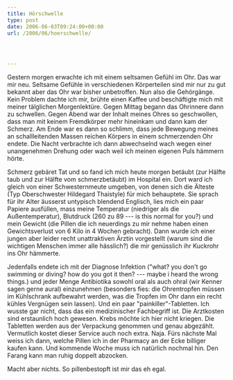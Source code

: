 ```yaml
---
title: Hörschwelle
type: post
date: 2006-06-03T09:24:00+00:00
url: /2006/06/hoerschwelle/




---
```

Gestern morgen erwachte ich mit einem seltsamen Gefühl im Ohr. Das war mir neu. Seltsame Gefühle in verschiedenen Körperteilen sind mir nur zu gut bekannt aber das Ohr war bisher unbetroffen. Nun also die Gehörgänge. Kein Problem dachte ich mir, brühte einen Kaffee und beschäftigte mich mit meiner tälglichen Morgenlektüre. Gegen Mittag begann das Ohrinnere dann zu schwellen. Gegen Abend war der Inhalt meines Ohres so geschwollen, dass man mit keinem Fremdkörper mehr hineinkam und dann kam der Schmerz. Am Ende war es dann so schlimm, dass jede Bewegung meines an schallleitenden Massen reichen Körpers in einem schmerzenden Ohr endete. Die Nacht verbrachte ich dann abwechselnd wach wegen einer unangenehmen Drehung oder wach weil ich meinen eigenen Puls hämmern hörte.

Schmerz gebäret Tat und so fand ich mich heute morgen betäubt (zur Hälfte taub und zur Hälfte vom schmerzbetäubt) im Hospital ein. Dort ward ich gleich von einer Schwesternmeute umgeben, von denen sich die Älteste (Typ Oberschwester Hildegard Thaistyle) für mich behauptete. Sie sprach für ihr Alter äusserst untypisch blendend Englisch, lies mich ein paar Papiere ausfüllen, mass meine Temperatur (niedriger als die Außentemperatur), Blutdruck (260 zu 89 --- is this normal for you?) und mein Gewicht (die Pillen die ich neuerdings zu mir nehme haben einen Gewichtsverlust von 6 Kilo in 4 Wochen gebracht). Dann wurde ich einer jungen aber leider recht unattraktiven Ärztin vorgestellt (warum sind die wichtigen Menschen immer alle hässlich?) die mir genüsslich ihr Kuckrohr ins Ohr hämmerte.

Jedenfalls endete ich mit der Diagnose Infektion ("what? you don't go swimming or diving? how do you got it then? --- maybe i heard the wrong things.) und jeder Menge Antibiotika sowohl oral als auch ohral (wir Kenner sagen gerne aural) einzunehmen (besonders fies: die Ohrentropfen müssen im Kühlschrank aufbewahrt werden, was die Tropfen im Ohr dann ein recht kühles Vergnügen sein lassen). Und ein paar "painkiller"-Tabletten. Ich wusste gar nicht, dass das ein medizinischer Fachbegriff ist. Die Arztkosten sind erstaunlich hoch gewesen. Krebs möchte ich hier nicht kriegen. Die Tabletten werden aus der Verpackung genommen und genau abgezählt. Vermutlich kostet dieser Service auch noch extra. Naja. Fürs nächste Mal weiss ich dann, welche Pillen ich in der Pharmacy an der Ecke billiger kaufen kann. Und kommende Woche muss ich natürlich nochmal hin. Den Farang kann man ruhig doppelt abzocken.

Macht aber nichts. So pillenbestopft ist mir das eh egal.
